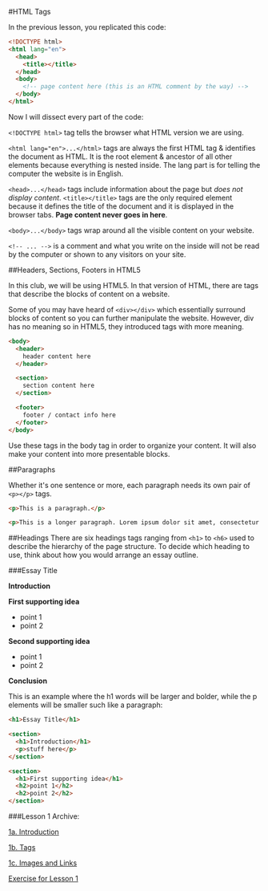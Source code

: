 #HTML Tags

In the previous lesson, you replicated this code:
```html
<!DOCTYPE html>
<html lang="en">
  <head>
    <title></title>
  </head>
  <body>
    <!-- page content here (this is an HTML comment by the way) -->
  </body>
</html>
```
Now I will dissect every part of the code:

```<!DOCTYPE html>``` tag tells the browser what HTML version we are using.

```<html lang="en">...</html>``` tags are always the first HTML tag & identifies the document as HTML. It is the root element & ancestor of all other elements because everything is nested inside. The lang part is for telling the computer the website is in English.

```<head>...</head>``` tags include information about the page but _does not display content_. ```<title></title>``` tags are the only required element because it defines the title of the document and it is displayed in the browser tabs. __Page content never goes in here__.

```<body>...</body>``` tags wrap around all the visible content on your website.

```<!-- ... -->``` is a comment and what you write on the inside will not be read by the computer or shown to any visitors on your site.

##Headers, Sections, Footers in HTML5

In this club, we will be using HTML5. In that version of HTML, there are tags that describe the blocks of content on a website.

Some of you may have heard of ```<div></div>``` which essentially surround blocks of content so you can further manipulate the website. However, div has no meaning so in HTML5, they introduced tags with more meaning.

```html
<body>
  <header>
    header content here
  </header>

  <section>
    section content here
  </section>

  <footer>
    footer / contact info here
  </footer>
</body>
```

Use these tags in the body tag in order to organize your content. It will also make your content into more presentable blocks.

##Paragraphs

Whether it's one sentence or more, each paragraph needs its own pair of ```<p></p>``` tags.

```html
<p>This is a paragraph.</p>

<p>This is a longer paragraph. Lorem ipsum dolor sit amet, consectetur adipisicing elit. Non vero dolor expedita quasi reiciendis minus unde sapiente id eveniet saepe officia quibusdam aspernatur, sint voluptate ipsam ex magni. Aliquam, ex!</p>
```

##Headings
There are six headings tags ranging from ```<h1>``` to ```<h6>``` used to describe the hierarchy of the page structure. To decide which heading to use, think about how you would arrange an essay outline.

###Essay Title

__Introduction__

__First supporting idea__

* point 1
* point 2

__Second supporting idea__

* point 1
* point 2

__Conclusion__

This is an example where the h1 words will be larger and bolder, while the p elements will be smaller such like a paragraph:
```html
<h1>Essay Title</h1>

<section>
  <h1>Introduction</h1>
  <p>stuff here</p>
</section>

<section>
  <h1>First supporting idea</h1>
  <h2>point 1</h2>
  <h2>point 2</h2>
</section>
```

###Lesson 1 Archive:

[1a. Introduction](https://github.com/burnabysouthprogramming/HTML-CSS-Lessons/blob/master/Lesson-1/1a.%20Introduction.md)

[1b. Tags](https://github.com/burnabysouthprogramming/HTML-CSS-Lessons/blob/master/Lesson-1/1b.%20HTML%20Tags.md)

[1c. Images and Links](https://github.com/burnabysouthprogramming/HTML-CSS-Lessons/blob/master/Lesson-1/1c.%20HTML%20Images%20%26%20Links.md)

[Exercise for Lesson 1](https://github.com/burnabysouthprogramming/HTML-CSS-Lessons/blob/master/Lesson-1/Exercise.md)
